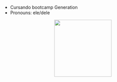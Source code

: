 - Cursando bootcamp Generation
- Pronouns: ele/dele

<div align="center">
  <a href="https://github.com/pcpdomingos">
  <img height="180em" src="https://github-readme-stats.vercel.app/api?username=pcpdomingos&show_icons=true&theme=dark&include_all_commits=true&count_private=true"/>
</div>
